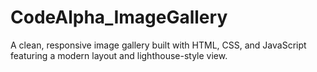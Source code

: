 # CodeAlpha_ImageGallery
A clean, responsive image gallery built with HTML, CSS, and JavaScript featuring a modern layout and lighthouse-style view.
